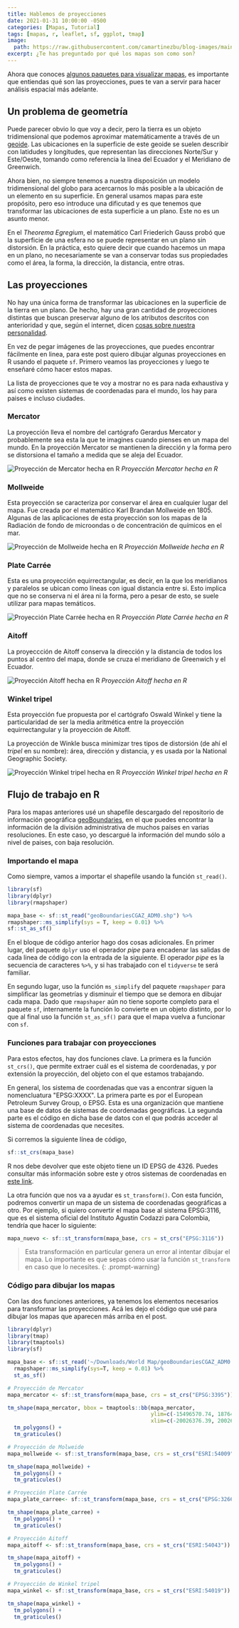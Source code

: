 ```yaml
---
title: Hablemos de proyecciones
date: 2021-01-31 10:00:00 -0500
categories: [Mapas, Tutorial]
tags: [mapas, r, leaflet, sf, ggplot, tmap]
image: 
  path: https://raw.githubusercontent.com/camartinezbu/blog-images/main/posts/2021-01-31-hablemos-de-proyecciones/hero.jpg
excerpt: ¿Te has preguntado por qué los mapas son como son?
---
```


Ahora que conoces [algunos paquetes para visualizar mapas](https://camartinezbu.github.io/posts/4-paquetes-que-debes-conocer-para-hacer-mapas-en-r/), es importante que entiendas qué son las proyecciones, pues te van a servir para hacer análisis espacial más adelante.

## Un problema de geometría

Puede parecer obvio lo que voy a decir, pero la tierra es un objeto tridimensional que podemos aproximar matemáticamente a través de un [geoide](https://es.wikipedia.org/wiki/Geoide). Las ubicaciones en la superficie de este geoide se suelen describir con latidudes y longitudes, que representan las direcciones Norte/Sur y Este/Oeste, tomando como referencia la línea del Ecuador y el Meridiano de Greenwich.

Ahora bien, no siempre tenemos a nuestra disposición un modelo tridimensional del globo para acercarnos lo más posible a la ubicación de un elemento en su superficie. En general usamos mapas para este propósito, pero eso introduce una dificutad y es que tenemos que transformar las ubicaciones de esta superficie a un plano. Este no es un asunto menor.

En el *Theorema Egregium*, el matemático Carl Friederich Gauss probó que la superficie de una esfera no se puede representar en un plano sin distorsión. En la práctica, esto quiere decir que cuando hacemos un mapa en un plano, no necesariamente se van a conservar todas sus propiedades como el área, la forma, la dirección, la distancia, entre otras.

## Las proyecciones

No hay una única forma de transformar las ubicaciones en la superficie de la tierra en un plano. De hecho, hay una gran cantidad de proyecciones distintas que buscan preservar alguno de los atributos descritos con anterioridad y que, según el internet, dicen [cosas sobre nuestra personalidad](https://xkcd.com/977/).

En vez de pegar imágenes de las proyecciones, que puedes encontrar fácilmente en linea, para este post quiero dibujar algunas proyecciones en R usando el paquete `sf`. Primero veamos las proyecciones y luego te enseñaré cómo hacer estos mapas.

La lista de proyecciones que te voy a mostrar no es para nada exhaustiva y así como existen sistemas de coordenadas para el mundo, los hay para paises e incluso ciudades.

### Mercator

La proyección lleva el nombre del cartógrafo Gerardus Mercator y probablemente sea esta la que te imagines cuando pienses en un mapa del mundo. En la proyección Mercator se mantienen la dirección y la forma pero se distorsiona el tamaño a medida que se aleja del Ecuador.

![Proyección de Mercator hecha en R](/posts/2021-01-31-hablemos-de-proyecciones/mapa_mercator.png)
*Proyección Mercator hecha en R*

### Mollweide

Esta proyección se caracteriza por conservar el área en cualquier lugar del mapa. Fue creada por el matemático Karl Brandan Mollweide en 1805. Algunas de las aplicaciones de esta proyección son los mapas de la Radiación de fondo de microondas o de concentración de químicos en el mar.

![Proyección de Mollweide hecha en R](/posts/2021-01-31-hablemos-de-proyecciones/mapa_mollweide.png)
*Proyección Mollweide hecha en R*

### Plate Carrée

Esta es una proyección equirrectangular, es decir, en la que los meridianos y paralelos se ubican como líneas  con igual distancia entre si. Esto implica que no se conserva ni el área ni la forma, pero a pesar de esto, se suele utilizar para mapas temáticos.

![Proyección Plate Carrée hecha en R](/posts/2021-01-31-hablemos-de-proyecciones/mapa_plate_carree.png)
*Proyección Plate Carrée hecha en R*

### Aitoff

La proyeccción de Aitoff conserva la dirección y la distancia de todos los puntos al centro del mapa, donde se cruza el meridiano de Greenwich y el Ecuador.

![Proyección Aitoff hecha en R](/posts/2021-01-31-hablemos-de-proyecciones/mapa_aitoff.png)
*Proyección Aitoff hecha en R*

### Winkel tripel

Esta proyección fue propuesta por el cartógrafo Oswald Winkel y tiene la particularidad de ser la media aritmética entre la proyección equirrectangular y la proyección de Aitoff.

La proyección de Winkle busca minimizar tres tipos de distorsión (de ahí el *tripel* en su nombre): área, dirección y distancia, y es usada por la National Geographic Society.

![Proyección Winkel tripel hecha en R](/posts/2021-01-31-hablemos-de-proyecciones/mapa_winkel.png)
*Proyección Winkel tripel hecha en R*

## Flujo de trabajo en R

Para los mapas anteriores usé un shapefile descargado del repositorio de información geográfica [geoBoundaries](https://www.geoboundaries.org/index.html#tabs1-js), en el que puedes encontrar la información de la división administrativa de muchos países en varias resoluciones. En este caso, yo descargué la información del mundo sólo a nivel de paises, con baja resolución.

### Importando el mapa

Como siempre, vamos a importar el shapefile usando la función `st_read()`.

```r
library(sf)
library(dplyr)
library(rmapshaper)

mapa_base <- sf::st_read("geoBoundariesCGAZ_ADM0.shp") %>%
rmapshaper::ms_simplify(sys = T, keep = 0.01) %>%
sf::st_as_sf()
```

En el bloque de código anterior hago dos cosas adicionales. En primer lugar, del paquete `dplyr` uso el operador *pipe* para encadenar las salidas de cada linea de código con la entrada de la siguiente. El operador *pipe* es la secuencia de caracteres `%>%`, y si has trabajado con el `tidyverse` te será familiar.

En segundo lugar, uso la función `ms_simplify` del paquete `rmapshaper` para simplificar las geometrías y disminuir el tiempo que se demora en dibujar cada mapa. Dado que `rmapshaper` aún no tiene soporte completo para el paquete `sf`, internamente la función lo convierte en un objeto distinto, por lo que al final uso la función `st_as_sf()` para que el mapa vuelva a funcionar con `sf`.

### Funciones para trabajar con proyecciones

Para estos efectos, hay dos funciones clave. La primera es la función `st_crs()`, que permite extraer cuál es el sistema de coordenadas, y por extensión la proyección, del objeto con el que estamos trabajando. 

En general, los sistema de coordenadas que vas a encontrar siguen la nomencluatura "EPSG:XXXX". La primera parte es por el European Petroleum Survey Group, o EPSG. Esta es una organización que mantiene una base de datos de sistemas de coordenadas geográficas. La segunda parte es el código en dicha base de datos con el que podrás acceder al sistema de coordenadas que necesites.

Si corremos la siguiente línea de código, 

```r
sf::st_crs(mapa_base)
```

R nos debe devolver que este objeto tiene un ID EPSG de 4326. Puedes consultar más información sobre este y otros sistemas de coordenadas en [este link](https://epsg.io/4326).

La otra función que nos va a ayudar es `st_transform()`. Con esta función, podremos convertir un mapa de un sistema de coordenadas geográficas a otro. Por ejemplo, si quiero convertir el mapa base al sistema EPSG:3116, que es el sistema oficial del Instituto Agustin Codazzi para Colombia, tendría que hacer lo siguiente:

```r
mapa_nuevo <- sf::st_transform(mapa_base, crs = st_crs("EPSG:3116"))
```

> Esta transformación en particular genera un error al intentar dibujar el mapa. Lo importante es que sepas cómo usar la función `st_transform` en caso que lo necesites.
{: .prompt-warning}

### Código para dibujar los mapas

Con las dos funciones anteriores, ya tenemos los elementos necesarios para transformar las proyecciones. Acá les dejo el código que usé para dibujar los mapas que aparecen más arriba en el post.

```r
library(dplyr)
library(tmap)
library(tmaptools)
library(sf)

mapa_base <- sf::st_read('~/Downloads/World Map/geoBoundariesCGAZ_ADM0.shp') %>%
  rmapshaper::ms_simplify(sys=T, keep = 0.01) %>%
  st_as_sf()

# Proyección de Mercator
mapa_mercator <- sf::st_transform(mapa_base, crs = st_crs("EPSG:3395"))

tm_shape(mapa_mercator, bbox = tmaptools::bb(mapa_mercator, 
                                             ylim=c(-15496570.74, 18764656.23),
                                             xlim=c(-20026376.39, 20026376.39))) +
  tm_polygons() +
  tm_graticules()

# Proyección de Molweide
mapa_mollweide <- sf::st_transform(mapa_base, crs = st_crs("ESRI:54009"))

tm_shape(mapa_mollweide) +
  tm_polygons() +
  tm_graticules()

# Proyección Plate Carrée
mapa_plate_carree<- sf::st_transform(mapa_base, crs = st_crs("EPSG:32662"))

tm_shape(mapa_plate_carree) +
  tm_polygons() +
  tm_graticules()

# Proyección Aitoff
mapa_aitoff <- sf::st_transform(mapa_base, crs = st_crs("ESRI:54043"))

tm_shape(mapa_aitoff) +
  tm_polygons() +
  tm_graticules()

# Proyección de Winkel tripel
mapa_winkel <- sf::st_transform(mapa_base, crs = st_crs("ESRI:54019"))

tm_shape(mapa_winkel) +
  tm_polygons() +
  tm_graticules()
```